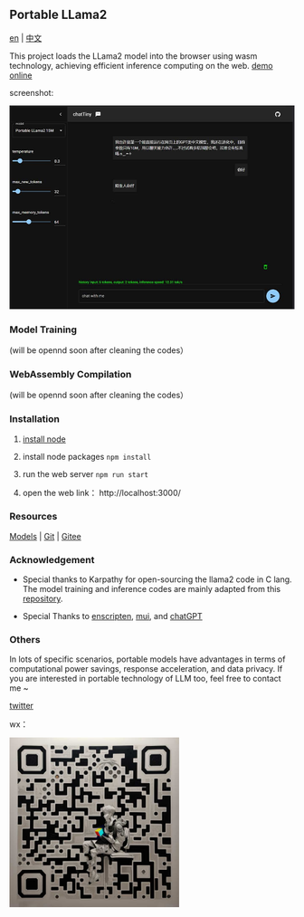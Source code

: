 ## Portable LLama2

[en](./docs/README_en.md) | [中文](./docs/README_cn.md) 


This project loads the LLama2 model into the browser using wasm technology, achieving efficient inference computing on the web.  [demo online](https://hku.github.io/pages/portable-llama2/)

screenshot:

<img alt="screenshot" src="./client/assets/screenshot.jpg" height="auto">

### Model Training

(will be opennd soon after cleaning the codes）

### WebAssembly Compilation

(will be opennd soon after cleaning the codes）

### Installation

1. [install node](https://nodejs.org)

2. install node packages ```npm install```

3. run the web server ```npm run start```

4. open the web link： http://localhost:3000/


### Resources

[Models](https://huggingface.co/rayvvv/yumchat_cn) | [Git](https://github.com/hku/portable-llama2) | [Gitee](https://gitee.com/hku2023/portable-llama2) 

### Acknowledgement

- Special thanks to Karpathy for open-sourcing the llama2 code in C lang. The model training and inference codes are mainly adapted from this [repository](https://github.com/karpathy/llama2.c). 

- Special Thanks to [enscripten](https://github.com/emscripten-core/emscripten), [mui](https://github.com/mui/material-ui), and [chatGPT](https://chat.openai.com/)  


### Others

In lots of specific scenarios, portable models have advantages in terms of computational power savings, response acceleration, and data privacy. If you are interested in portable technology of LLM too, feel free to contact me ~

[twitter](https://twitter.com/RayWong48889131)

wx：

<img alt ="qrcode" src="./client/assets/qrcode2.jpg" width="300" height="auto">